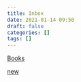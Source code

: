 ```yaml
---
title: Inbox
date: 2021-01-14 09:50
draft: false
categories: []
tags: []
---
```


[Books](/books)

[new](/new)
